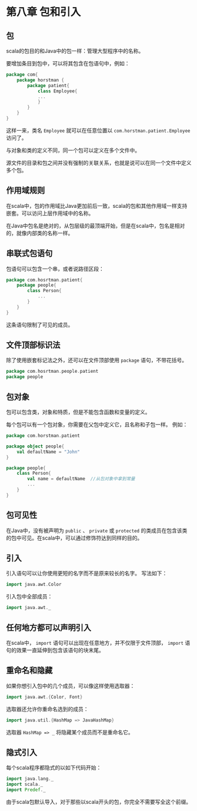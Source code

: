 # 第八章 包和引入

## 包

scala的包目的和Java中的包一样：管理大型程序中的名称。

要增加条目到包中，可以将其包含在包语句中，例如：

```scala
package com{
    package horstman {
        package patient{
            class Employee{
            ...
            }
        }
    }
}
```

这样一来，类名 `Employee` 就可以在任意位置以 `com.horstman.patient.Employee` 访问了。

与对象和类的定义不同，同一个包可以定义在多个文件中。

源文件的目录和包之间并没有强制的关联关系，也就是说可以在同一个文件中定义多个包。

## 作用域规则

在scala中，包的作用域比Java更加前后一致，scala的包和其他作用域一样支持嵌套。可以访问上层作用域中的名称。

在Java中包名是绝对的，从包层级的最顶端开始，但是在scala中，包名是相对的，就像内部类的名称一样。

## 串联式包语句

包语句可以包含一个串，或者说路径区段：

```scala
package com.hosrtman.patient{
    package people{
        class Person{
            ...
        }
    }
}
```

这条语句限制了可见的成员。

## 文件顶部标识法

除了使用嵌套标记法之外，还可以在文件顶部使用 `package` 语句，不带花括号。

```scala
package com.hosrtman.people.patient
package people
```

## 包对象

包可以包含类，对象和特质，但是不能包含函数和变量的定义。

每个包可以有一个包对象，你需要在父包中定义它，且名称和子包一样。 例如：

```scala
package com.horstman.patient

package object people{
    val defaultName = "John"
}

package people{
    class Person{
        val name = defaultName  //从包对象中拿到常量
        ...
    }
}
```

## 包可见性

在Java中，没有被声明为 `public` 、 `private` 或 `protected` 的类成员在包含该类的包中可见。在scala中，可以通过修饰符达到同样的目的。

## 引入

引入语句可以让你使用更短的名字而不是原来较长的名字。 写法如下：

```scala
import java.awt.Color
```

引入包中全部成员：

```scala
import java.awt._
```

## 任何地方都可以声明引入

在scala中， `import` 语句可以出现在任意地方，并不仅限于文件顶部， `import` 语句的效果一直延伸到包含该语句的块末尾。

## 重命名和隐藏

如果你想引入包中的几个成员，可以像这样使用选取器：

```scala
import java.awt.{Color, Font}
```

选取器还允许你重命名选到的成员：

```scala
import java.util.{HashMap => JavaHashMap}
```

选取器 `HashMap => _` 将隐藏某个成员而不是重命名它。

## 隐式引入

每个scala程序都隐式的以如下代码开始：

```scala
import java.lang._
import scala._
import Predef._
```

由于scala包默认导入，对于那些以scala开头的包，你完全不需要写全这个前缀。